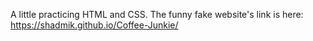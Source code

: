 A little practicing HTML and CSS. The funny fake website's link is here: https://shadmik.github.io/Coffee-Junkie/
